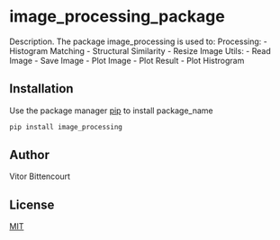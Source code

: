 # image_processing_package

Description. 
The package image_processing is used to:
	Processing:
		- Histogram Matching
		- Structural Similarity
		- Resize Image
	Utils:
		- Read Image
		- Save Image
		- Plot Image
		- Plot Result
		- Plot Histrogram

## Installation

Use the package manager [pip](https://pip.pypa.io/en/stable/) to install package_name

```bash
pip install image_processing
```

## Author
Vitor Bittencourt

## License
[MIT](https://choosealicense.com/licenses/mit/)